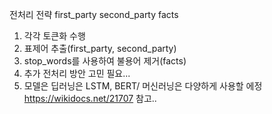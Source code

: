 전처리 전략
first_party
second_party
facts


1. 각각 토큰화 수행
2. 표제어 추출(first_party, second_party)
3. stop_words를 사용하여 불용어 제거(facts)
4. 추가 전처리 방안 고민 필요...
5. 모델은 딥러닝은 LSTM, BERT/ 머신러닝은 다양하게 사용할 에정
https://wikidocs.net/21707 참고..